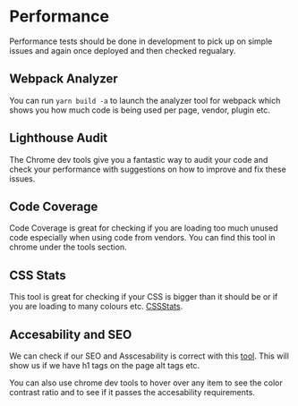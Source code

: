 # Performance

Performance tests should be done in development to pick up on simple issues and again once deployed and then checked regualary.

## Webpack Analyzer

You can run `yarn build -a` to launch the analyzer tool for webpack which shows you how much code is being used per page, vendor, plugin etc.

## Lighthouse Audit

The Chrome dev tools give you a fantastic way to audit your code and check your performance with suggestions on how to improve and fix these issues.

## Code Coverage

Code Coverage is great for checking if you are loading too much unused code especially when using code from vendors. You can find this tool in chrome under the tools section.

## CSS Stats

This tool is great for checking if your CSS is bigger than it should be or if you are loading to many colours etc. [CSSStats](https://cssstats.com/).

## Accesability and SEO

We can check if our SEO and Asscesability is correct with this [tool](http://wave.webaim.org/report#/patterson.travel/privacidad). This will show us if we have h1 tags on the page alt tags etc.

You can also use chrome dev tools to hover over any item to see the color contrast ratio and to see if it passes the accesability requirements.
